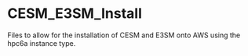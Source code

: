 # CESM_E3SM_Install
Files to allow for the installation of CESM and E3SM onto AWS using the hpc6a instance type.
